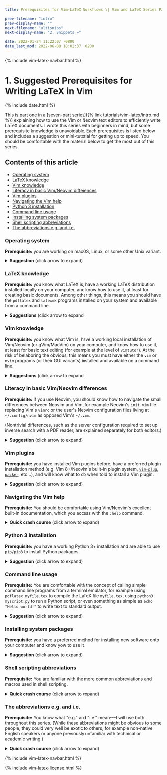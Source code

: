 ```yaml
---
title: Prerequisites for Vim-LaTeX Workflows \| Vim and LaTeX Series Part 1

prev-filename: "intro"
prev-display-name: ""
next-filename: "ultisnips"
next-display-name: "2. Snippets »"

date: 2022-01-24 11:22:07 -0800
date_last_mod: 2022-06-08 18:02:37 +0200
---
```


{% include vim-latex-navbar.html %}

# 1. Suggested Prerequisites for Writing LaTeX in Vim

{% include date.html %}

This is part one in a [seven-part series]({% link tutorials/vim-latex/intro.md %}) explaining how to use the Vim or Neovim text editors to efficiently write LaTeX documents.
I wrote this series with beginners in mind, but some prerequisite knowledge is unavoidable.
Each prerequisites is listed below and includes a suggestion or mini-tutorial for getting up to speed.
You should be comfortable with the material below to get the most out of this series.

## Contents of this article
<!-- vim-markdown-toc GFM -->

* [Operating system](#operating-system)
* [LaTeX knowledge](#latex-knowledge)
* [Vim knowledge](#vim-knowledge)
* [Literacy in basic Vim/Neovim differences](#literacy-in-basic-vimneovim-differences)
* [Vim plugins](#vim-plugins)
* [Navigating the Vim help](#navigating-the-vim-help)
* [Python 3 installation](#python-3-installation)
* [Command line usage](#command-line-usage)
* [Installing system packages](#installing-system-packages)
* [Shell scripting abbreviations](#shell-scripting-abbreviations)
* [The abbreviations e.g. and i.e.](#the-abbreviations-eg-and-ie)

<!-- vim-markdown-toc -->

### Operating system
**Prerequisite:** you are working on macOS, Linux, or some other Unix variant.

<details>
  <summary>
  <strong>Suggestion</strong> (click arrow to expand)
  </summary>
  <p>If you use Windows, I suggest you follow along with the series as is;
  you will still find plenty of helpful techniques and ideas, and if XYZ doesn't work as expected, search the Internet for “how to use XYZ Vim/LaTeX/shell feature on Windows”.
  I do not have formal experience with Windows and cannot offer advice at the level of detail required for this series, but there should be plenty of Windows users on the Internet more knowledgeable than I am who have figured out a solution or workaround.</p>

  <p>If you use some exotic flavor of Unix, I assume you know enough of what you are doing to adapt this series’s Linux-based suggestions to your platform.</p>

</details>

### LaTeX knowledge
**Prerequisite:** you know what LaTeX is, have a working LaTeX distribution installed locally on your computer, and know how to use it, at least for creating basic documents.
Among other things, this means you should have the `pdflatex` and `latexmk` programs installed on your system and available from a command line.

<details>
  <summary>
  <strong>Suggestions</strong> (click arrow to expand)
  </summary>
  <ul>
    <li>
      <p>See the <a href="https://www.latex-project.org/get/">LaTeX project’s official installation instructions</a> for installing LaTeX on various operating systems.</p>
    </li>
    <li>
      <p>I recommend the <a href="https://www.learnlatex.org/en/">tutorial at learnlatex.org</a> as a starting point for learning LaTeX.
    Another decent option, despite the clickbait title, is <a href="https://www.overleaf.com/learn/latex/Learn_LaTeX_in_30_minutes">Overleaf’s <em>Learn LaTeX in 30 minutes</em></a>.
      Note that you can find hundreds of other LaTeX guides on the Web, but this can be just as overwhelming as it is helpful.
      Be wary of poorly written or non-comprehensive tutorials, of which there are unfortunately plenty.
      The <a href="https://www.latex-project.org/help/links/">LaTeX project’s list of helpful links</a> is a good place to find high-quality documentation and tutorials.</p>
    </li>
  </ul>
</details>

### Vim knowledge
**Prerequisite:** you know what Vim is, have a working local installation of Vim/Neovim (or gVim/MacVim) on your computer, and know how to use it, at least for basic text editing (for example at the level of `vimtutor`).
At the risk of belaboring the obvious, this means you must have either the `vim` or `nvim` programs (or their GUI variants) installed and available on a command line.

<details>
  <summary>
  <strong>Suggestions</strong> (click arrow to expand)
  </summary>
  <ul>
    <li>Installation: Vim should come installed on most of the Unix-based systems this series is written for.
      Unfortunately the <a href="https://github.com/vim/vim#installation">official instructions for installing Vim</a> aren’t particularly inviting to beginners;
      for installation I suggest <a href="https://formulae.brew.sh/formula/vim">using Homebrew</a> on macOS or consulting your distribution’s package manager on Linux.</li>
    <li>
      <p>And here are the <a href="https://github.com/neovim/neovim/wiki/Installing-Neovim">official instructions for installing Neovim</a> (which are much friendlier to beginners than Vim’s instructions).
      <em>If you are choosing between Vim and Neovim specifically for the purpose of this series, I encourage you to choose Neovim</em>: connecting Neovim to your PDF reader will be easier because of Neovim’s implementation of the remote procedure call protocol.</p>
    </li>
    <li>To get started with Vim/Neovim, try the interactive Vim tutorial (usually called the “Vim tutor”) that ships with Vim.
  You access the Vim tutor differently depending on your choice of Vim and Neovim.
      <ul>
        <li>If you have Vim (or gVim or MacVim) installed: open a terminal emulator and enter <code class="language-plaintext highlighter-rouge">vimtutor</code>.</li>
        <li>If you have Neovim installed: open Neovim by typing <code class="language-plaintext highlighter-rouge">nvim</code> in a terminal.
  Then, from inside Neovim, type <code class="language-plaintext highlighter-rouge">:Tutor</code> and press the Enter key to open the Vim tutor.</li>
      </ul>

      <p>After (or in place of) the Vim tutor, consider reading through <a href="https://github.com/iggredible/Learn-Vim">Learn Vim the Smart Way</a>.</p>
    </li>
  </ul>
</details>

### Literacy in basic Vim/Neovim differences
**Prerequisite:** if you use Neovim, you should know how to navigate the small differences between Neovim and Vim, for example Neovim's `init.vim` file replacing Vim's `vimrc` or the user's Neovim configuration files living at `~/.config/nvim` as opposed Vim's `~/.vim`.

(Nontrivial differences, such as the server configuration required to set up inverse search with a PDF reader, are explained separately for both editors.)

<details>
  <summary>
  <strong>Suggestion</strong> (click arrow to expand)
  </summary>
  <p>Read through Neovim’s <code class="language-plaintext highlighter-rouge">:help vim-differences</code> or <a href="https://neovim.io/doc/user/vim_diff.html">read the equivalent online version</a>.</p>
</details>

### Vim plugins
**Prerequisite:** you have installed Vim plugins before,
have a preferred plugin installation method (e.g. Vim 8+/Neovim's built-in plugin system, [`vim-plug`](https://github.com/junegunn/vim-plug), [`packer`](https://github.com/wbthomason/packer.nvim), etc...),
and will know what to do when told to install a Vim plugin.

<details>
  <summary>
  <strong>Suggestion</strong> (click arrow to expand)
  </summary>
  <ul>
    <li>
      <p>For most users, I suggest using the well-regarded <a href="https://github.com/junegunn/vim-plug">Vim-Plug plugin</a> to manage your plugins (yes, this is a plugin that manages other plugins).
      The <a href="https://github.com/junegunn/vim-plug">Vim-Plug GitHub page</a> contains everything you need to get started.</p>
    </li>
    <li>
      <p>If you prefer to manage your plugins manually, without third-party tools, use Vim/Neovim’s built-in plugin management system.
  The relevant documentation lives at <code class="language-plaintext highlighter-rouge">:help packages</code> but is unnecessarily complicated for a beginner’s purposes.
  When getting started with the built-in plugin system, it is enough to perform the following:</p>
      <ol>
        <li>Create the folder <code class="language-plaintext highlighter-rouge">pack</code> inside your root Vim configuration folder (i.e. create <code class="language-plaintext highlighter-rouge">~/.vim/pack/</code> if using Vim and <code class="language-plaintext highlighter-rouge">~/.config/nvim/pack/</code> if using Neovim).</li>
        <li>Inside <code class="language-plaintext highlighter-rouge">pack/</code>, create an arbitrary number of directories used to organize your plugins by category (e.g. create <code class="language-plaintext highlighter-rouge">pack/global/</code>, <code class="language-plaintext highlighter-rouge">pack/file-specific/</code>, etc.).
           These names can be anything you like and give you the freedom to organize your plugins as you see fit.
           You probably just want to start with one plugin directory, e.g. <code class="language-plaintext highlighter-rouge">pack/plugins/</code>, and create more if needed as you plugin collection grows.</li>
        <li>Inside each of the just-created organizational directories, create a directory named <code class="language-plaintext highlighter-rouge">start/</code> (you will end up with e.g. <code class="language-plaintext highlighter-rouge">pack/plugins/start/</code>).</li>
        <li>Clone a plugin repository from GitHub into a <code class="language-plaintext highlighter-rouge">start/</code> directory.</li>
      </ol>

      <p>Since that might sound abstract, an example shell session used to install the <a href="https://github.com/lervag/vimtex">VimTeX</a>, <a href="https://github.com/SirVer/ultisnips">UltiSnips</a>, and <a href="https://github.com/tpope/vim-dispatch">Vim-Dispatch</a> plugins (all used later in this series) using Vim/Neovim’s built-in plugin system would look like this:</p>
      <div class="language-sh highlighter-rouge"><div class="highlight"><pre class="highlight"><code><span class="c"># Change directories to the root Vim config directory</span>
  <span class="nb">cd</span> ~/.vim         <span class="c"># for Vim</span>
  <span class="nb">cd</span> ~/.config/nvim  <span class="c"># for Neovim</span>

  <span class="c"># Create the required package directory structure</span>
  <span class="nb">mkdir</span> <span class="nt">-p</span> pack/plugins/start
  <span class="nb">cd </span>pack/plugins/start

  <span class="c"># Clone the plugins' GitHub repos from inside `start/`</span>
  git clone https://github.com/lervag/vimtex
  git clone https://github.com/SirVer/ultisnips
  git clone https://github.com/tpope/vim-dispatch
  </code></pre></div>    </div>
      <p>For orientation, the resulting file structure would be:</p>
      <div class="language-sh highlighter-rouge"><div class="highlight"><pre class="highlight"><code>~/.vim/
  └── pack/
      └── plugins/
          └── start/
              ├── vimtex/
              ├── ultisnips/
              └── vim-dispatch/
  </code></pre></div>    </div>
      <p>The VimTeX, UltiSnips, and Vim-Dispatch plugins would then automatically load whenever Vim starts up.</p>

      <p>If you install a plugin manually, its documentation will not be automatically available with Vim’s <code class="language-plaintext highlighter-rouge">:help</code> command.
  To generate the plugin documentation, first ensure the plugin has a <code class="language-plaintext highlighter-rouge">doc</code> directory, which is where documentation should be stored.
  If a plugin <code class="language-plaintext highlighter-rouge">doc</code> directory exists, you can generate its documentation with the Vim command</p>
      <div class="language-vim highlighter-rouge"><div class="highlight"><pre class="highlight"><code><span class="p">:</span><span class="k">helptags</span> <span class="sr">/path/</span><span class="k">to</span><span class="sr">/plugin/</span>doc
  </code></pre></div>    </div>
      <p>You can also just use <code class="language-plaintext highlighter-rouge">:helptags ALL</code> to generate documentation for all plugins with a <code class="language-plaintext highlighter-rouge">doc</code> directory;
    see <code class="language-plaintext highlighter-rouge">:help helptags</code> for background.</p>
    </li>
  </ul>
</details>

### Navigating the Vim help
**Prerequisite:** You should be comfortable using Vim/Neovim's excellent built-in documentation, which you access with the `:help` command.

<details>
  <summary>
  <strong>Quick crash course</strong> (click arrow to expand)
  </summary>

  <p>The Vim documentation is hyperlinked, and if you have syntax highlighting enabled, clickable hyperlinks to help chapters and sections should be clearly highlighted.
  The following two key combinations are your friend:</p>

  <ul>
  <li>Press <code class="language-plaintext highlighter-rouge">&lt;Ctrl&gt;]</code> (i.e. the control key and the right square bracket) with your cursor over a highlighted documentation section to jump to that section</li>
  <li>Press <code class="language-plaintext highlighter-rouge">&lt;Ctrl&gt;o</code> (the control key and the lowercase <code class="language-plaintext highlighter-rouge">o</code>) to jump backward through your navigation history (e.g. to return to your original position before pressing <code class="language-plaintext highlighter-rouge">&lt;Ctrl&gt;]</code>)</li>
  </ul>

  <p>For more information, read <code class="language-plaintext highlighter-rouge">:help 01.1</code>, which explains the basics of the Vim documentation, and <code class="language-plaintext highlighter-rouge">:help notation</code>, which explains the notation used in the Vim documentation</p>

</details>

### Python 3 installation
**Prerequisite:** you have a working Python 3+ installation and are able to use `pip/pip3` to install Python packages.

<details>
  <summary>
  <strong>Suggestion</strong> (click arrow to expand)
  </summary>

  <p>I suggest installing Python using your distribution's package manager on Linux and using Homebrew on macOS.
  Both of these options should give you a reliable, up-to-date version of Python that includes <code class="language-plaintext highlighter-rouge">pip</code>.
  If you discover that you have multiple, conflicting installations of Python on your system (this is risk on macOS in particular, which ships an outdated version by default), refer to one of the many guides on the Internet for cleaning up a Python 3 installation on your operating system.</p>

  <p>In any case, you should end up with the <code class="language-plaintext highlighter-rouge">python</code>/<code class="language-plaintext highlighter-rouge">python3</code> and <code class="language-plaintext highlighter-rouge">pip</code>/<code class="language-plaintext highlighter-rouge">pip3</code> commands available from a command line.</p>
</details>

### Command line usage
**Prerequisite:** You are comfortable with the concept of calling simple command line programs from a terminal emulator, for example using `pdflatex myfile.tex` to compile the LaTeX file `myfile.tex`, using `python3 myscript.py` to run a Python script, or even something as simple as `echo "Hello world!"` to write text to standard output.

<details>
  <summary>
  <strong>Suggestion</strong> (click arrow to expand)
  </summary>
  <p>I tentatively assume that someone interested in using a command line editor like Vim is already familiar with the command line.
  But in case you need practice, search YouTube for one of the many guides on getting started with the command line.</p>
</details>

### Installing system packages
**Prerequisite:** you have a preferred method for installing new software onto your computer and know yow to use it.

<details>
  <summary>
  <strong>Suggestion</strong> (click arrow to expand)
  </summary>
  <p>Use your distribution’s package manager on Linux and the <a href="https://brew.sh/">Homebrew package manager</a> on macOS.</p>
</details>

### Shell scripting abbreviations
**Prerequisite:** You are familiar with the more common abbreviations and macros used in shell scripting.

<details>
  <summary>
  <strong>Quick crash course</strong> (click arrow to expand)
  </summary>
  <p>The abbreviations you should know for this series are:</p>
  <ul>
    <li><code class="language-plaintext highlighter-rouge">~</code> (the tilde) is shorthand for the home directory</li>
    <li><code class="language-plaintext highlighter-rouge">.</code> is shorthand for the current working directory</li>
    <li><code class="language-plaintext highlighter-rouge">..</code> is shorthand for one directory above the current working directory</li>
    <li><code class="language-plaintext highlighter-rouge">*</code> is the match-all wildcard character used in <a href="https://en.wikipedia.org/wiki/Glob_(programming)">glob patterns</a>.</li>
  </ul>
</details>

### The abbreviations e.g. and i.e.
**Prerequisite:** You know what "e.g." and "i.e." mean---I will use both throughout this series.
(While these abbreviations might be obvious to some people, they could very well be exotic to others, for example non-native English speakers or anyone previously unfamiliar with technical or academic writing.)

<details>
  <summary>
  <strong>Quick crash course</strong> (click arrow to expand)
  </summary>
  <ul>
    <li>
      <p>“e.g.” means “for example”; it is an abbreviation of the Latin phrase <em>exemplī grātiā</em>, which means “for the sake of an example”.
  For more information consult <a href="https://en.wiktionary.org/wiki/e.g.">Wiktionary</a> or the Internet.</p>

      <p>Example:</p>
      <blockquote>
        <p>The VimTeX function <code class="language-plaintext highlighter-rouge">vimtex#syntax#in_mathzone()</code> returns <code class="language-plaintext highlighter-rouge">1</code> if the cursor is inside a LaTeX math zone (<strong>e.g.</strong> inside an <code class="language-plaintext highlighter-rouge">equation</code> environment or between inline math <code class="language-plaintext highlighter-rouge">$ $</code> symbols) and <code class="language-plaintext highlighter-rouge">0</code> otherwise.</p>
      </blockquote>

      <p>Equivalent meaning, using “for example”:</p>
      <blockquote>
        <p>The VimTeX function <code class="language-plaintext highlighter-rouge">vimtex#syntax#in_mathzone()</code> returns <code class="language-plaintext highlighter-rouge">1</code> if the cursor is inside a LaTeX math zone (<strong>for example</strong> inside an <code class="language-plaintext highlighter-rouge">equation</code> environment or between inline math <code class="language-plaintext highlighter-rouge">$ $</code> symbols) and <code class="language-plaintext highlighter-rouge">0</code> otherwise.</p>
      </blockquote>
    </li>
    <li>
      <p>“i.e.” means “that is” and is usually used as a clarification of a previous statement; it is an abbreviation of the Latin phrase <em>id est</em>, which, surprise surprise, means “that is”.
  For more information consult <a href="https://en.wiktionary.org/wiki/i.e.">Wiktionary</a> or search the Internet.</p>

      <p>Example:</p>
      <blockquote>
        <p>The VimTeX shortcuts <code class="language-plaintext highlighter-rouge">[*</code> and <code class="language-plaintext highlighter-rouge">]*</code> let you move between the boundaries of LaTeX comments (<strong>i.e.</strong> any text beginning with <code class="language-plaintext highlighter-rouge">%</code>)</p>
      </blockquote>

      <p>Equivalent meaning, using “that is”:</p>
      <blockquote>
        <p>The VimTeX shortcuts <code class="language-plaintext highlighter-rouge">[*</code> and <code class="language-plaintext highlighter-rouge">]*</code> let you move between the boundaries of LaTeX comments (<strong>that is</strong> any text beginning with <code class="language-plaintext highlighter-rouge">%</code>)</p>
      </blockquote>
    </li>
  </ul>

  <p>Probably thanks to their conciseness, “e.g.” and “i.e.” commonly appear in technical and academic writing;
they look weird the first time you see them, but you quickly get used to and come to appreciate them.</p>
</details>

{% include vim-latex-navbar.html %}

{% include vim-latex-license.html %}
